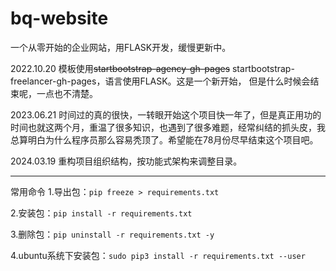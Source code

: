 # bq-website
一个从零开始的企业网站，用FLASK开发，缓慢更新中。

2022.10.20 模板使用<del>startbootstrap-agency-gh-pages</del> startbootstrap-freelancer-gh-pages，语言使用FLASK。这是一个新开始， 但是什么时候会结束呢，一点也不清楚。

2023.06.21 时间过的真的很快，一转眼开始这个项目快一年了，但是真正用功的时间也就这两个月，重温了很多知识，也遇到了很多难题，经常纠结的抓头皮，我总算明白为什么程序员那么容易秃顶了。希望能在78月份尽早结束这个项目吧。

2024.03.19 重构项目组织结构，按功能式架构来调整目录。




***
常用命令
1.导出包：`pip freeze > requirements.txt`

2.安装包：`pip install -r requirements.txt`

3.删除包：`pip uninstall -r requirements.txt -y`

4.ubuntu系统下安装包：`sudo pip3 install -r requirements.txt --user`